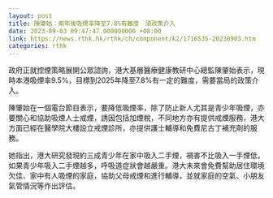 ```yaml
---
layout: post
title: 陳肇始：兩年後吸煙率降至7.8%有難度　須政策介入
date: 2023-09-03 09:47:47.000000000 +08:00
link: https://news.rthk.hk/rthk/ch/component/k2/1716535-20230903.htm
categories: rthk
---
```


政府正就控煙策略展開公眾諮詢，港大基層醫療健康教研中心總監陳肇始表示，現時本港吸煙率9.5%，目標到2025年降至7.8%有一定的難度，需要當局的政策介入。

陳肇始在一個電台節目表示，要降低吸煙率，除了防止新人尤其是青少年吸煙，亦要關心和協助吸煙人士戒煙，誘因包括加煙稅，不同地方亦有提供戒煙服務，港大方面已經在醫學院大樓設立戒煙診所，亦提供護士輔導和免費尼古丁補充劑的服務。

她指出，港大研究發現約三成青少年在家中吸入二手煙，禍害不比吸入一手煙低，如果青少年吸入二手煙越多，呼吸道症狀會越嚴重。港大未來會免費幫助居住環境欠佳、家中有人吸煙的家庭，協助父母戒煙和進行輔導，並就家庭的空氣、小朋友氣管情況等作出評估。
